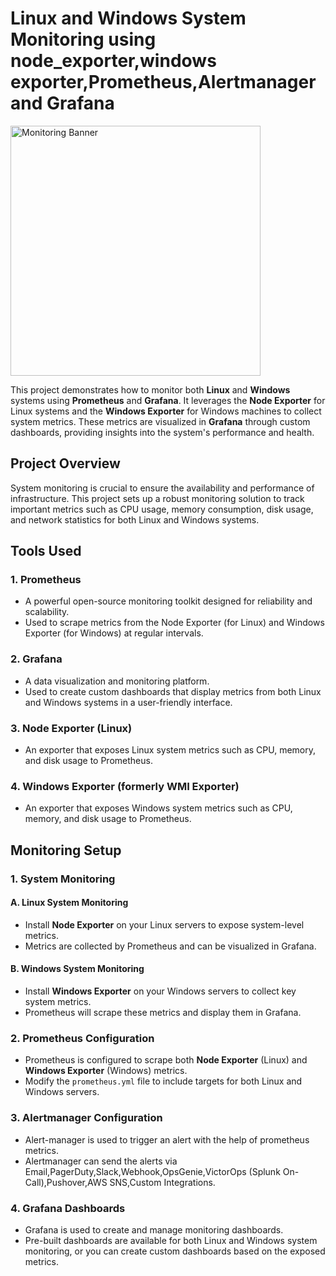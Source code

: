 # Linux and Windows System Monitoring using  node_exporter,windows exporter,Prometheus,Alertmanager and Grafana

<img align="left" src="https://uptimerobot.com/blog/wp-content/uploads/2024/05/opensourcewebsitemonitoring.webp" alt="Monitoring Banner" width="400"/>

<br clear="left"/>

This project demonstrates how to monitor both **Linux** and **Windows** systems using **Prometheus** and **Grafana**. It leverages the **Node Exporter** for Linux systems and the **Windows Exporter** for Windows machines to collect system metrics. These metrics are visualized in **Grafana** through custom dashboards, providing insights into the system's performance and health.

## Project Overview

System monitoring is crucial to ensure the availability and performance of infrastructure. This project sets up a robust monitoring solution to track important metrics such as CPU usage, memory consumption, disk usage, and network statistics for both Linux and Windows systems.

## Tools Used

### 1. **Prometheus**
   - A powerful open-source monitoring  toolkit designed for reliability and scalability.
   - Used to scrape metrics from the Node Exporter (for Linux) and Windows Exporter (for Windows) at regular intervals.

### 2. **Grafana**
   - A data visualization and monitoring platform.
   - Used to create custom dashboards that display metrics from both Linux and Windows systems in a user-friendly interface.

### 3. **Node Exporter (Linux)**
   - An exporter that exposes Linux system metrics such as CPU, memory, and disk usage to Prometheus.

### 4. **Windows Exporter (formerly WMI Exporter)**
   - An exporter that exposes Windows system metrics such as CPU, memory, and disk usage to Prometheus.

## Monitoring Setup

### 1. **System Monitoring**
#### A. **Linux System Monitoring**
   - Install **Node Exporter** on your Linux servers to expose system-level metrics.
   - Metrics are collected by Prometheus and can be visualized in Grafana.

#### B. **Windows System Monitoring**
   - Install **Windows Exporter** on your Windows servers to collect key system metrics.
   - Prometheus will scrape these metrics and display them in Grafana.

### 2. **Prometheus Configuration**
   - Prometheus is configured to scrape both **Node Exporter** (Linux) and **Windows Exporter** (Windows) metrics.
   - Modify the `prometheus.yml` file to include targets for both Linux and Windows servers.

### 3. **Alertmanager Configuration**
   - Alert-manager is used to trigger an alert with the help of prometheus metrics.
   - Alertmanager can send the alerts via Email,PagerDuty,Slack,Webhook,OpsGenie,VictorOps (Splunk On-Call),Pushover,AWS SNS,Custom Integrations.

### 4. **Grafana Dashboards**
   - Grafana is used to create and manage monitoring dashboards.
   - Pre-built dashboards are available for both Linux and Windows system monitoring, or you can create custom dashboards based on the exposed metrics.

